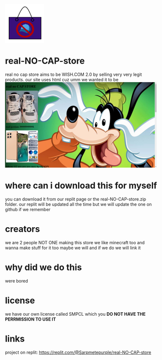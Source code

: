<img src="RNCS-icon.png" width="128">

# real-NO-CAP-store
real no cap store aims to be WISH.COM 2.0 by selling very very legit products. our site uses html cuz umm we wanted it to be
<img src="preview.png" width="500">

# where can i download this for myself
you can download it from our replit page or the real-NO-CAP-store.zip
folder. our replit will be updated all the time but we will
update the one on github if we remember

# creators
we are 2 people NOT ONE making this store we like minecraft too
and wanna make stuff for it too maybe we will and if we do 
we will link it 

# why did we do this
were bored

# license
we have our own license called SMPCL which you **DO NOT HAVE 
THE PERRMISSION TO USE IT**

# links
project on replit: https://replit.com/@Sarpmetepurple/real-NO-CAP-store
